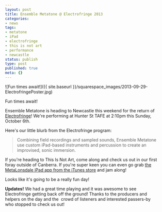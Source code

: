 ```yaml
---
layout: post
title: Ensemble Metatone @ Electrofringe 2013
categories:
- news
tags:
- metatone
- iPad
- electrofringe
- this is not art
- performance
- newcastle
status: publish
type: post
published: true
meta: {}
---
```


![Fun times await!]({{ site.baseurl }}/squarespace_images/2013-09-29-ElectrofringePoster.jpg) 

Fun times await! 

Ensemble Metatone is heading to Newcastle this weekend for the return of [Electrofringe](http://electrofringe.net)! We're performing at Hunter St TAFE at 2:10pm this Sunday, October 6th.

Here's our little blurb from the Electrofringe program:

>Combining field recordings and sampled sounds, Ensemble Metatone use custom iPad-based instruments and percussion to create an improvised, sonic immersion.

If you're heading to This Is Not Art, come along and check us out in our first foray outside of Canberra. If you're super keen you can even go grab [the MetaLonsdale iPad app from the iTunes store](https://itunes.apple.com/us/app/metalonsdale/id694075948?mt=8) and jam along!

Looks like it's going to be a really fun day!

**Updates!** We had a great time playing and it was awesome to see Electrofringe getting back off the ground! Thanks to the producers and helpers on the day and the  crowd of listeners and interested passers-by who stopped to check us out!
